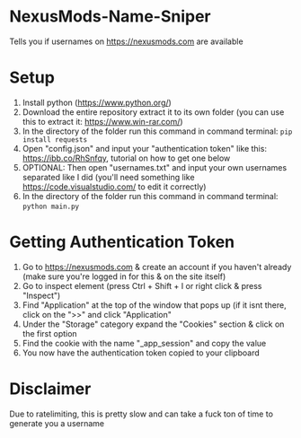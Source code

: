 # NexusMods-Name-Sniper
Tells you if usernames on https://nexusmods.com are available

# Setup
1. Install python (https://www.python.org/)
2. Download the entire repository extract it to its own folder (you can use this to extract it: https://www.win-rar.com/)
3. In the directory of the folder run this command in command terminal: `pip install requests`
4. Open "config.json" and input your "authentication token" like this: https://ibb.co/RhSnfqy, tutorial on how to get one below
5. OPTIONAL: Then open "usernames.txt" and input your own usernames separated like I did (you'll need something like https://code.visualstudio.com/ to edit it correctly)
6. In the directory of the folder run this command in command terminal: `python main.py`

# Getting Authentication Token
1. Go to https://nexusmods.com & create an account if you haven't already (make sure you're logged in for this & on the site itself)
2. Go to inspect element (press Ctrl + Shift + I or right click & press "Inspect")
3. Find "Application" at the top of the window that pops up (if it isnt there, click on the ">>" and click "Application"
4. Under the "Storage" category expand the "Cookies" section & click on the first option
5. Find the cookie with the name "_app_session" and copy the value
6. You now have the authentication token copied to your clipboard

# Disclaimer
Due to ratelimiting, this is pretty slow and can take a fuck ton of time to generate you a username
